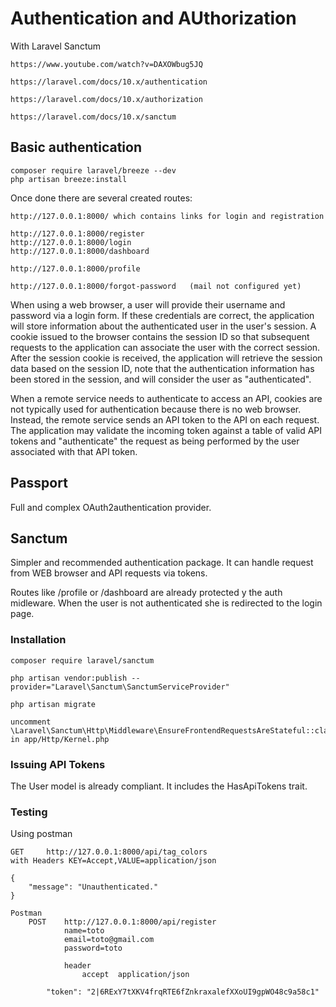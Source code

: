 # Authentication and AUthorization

With Laravel Sanctum

    https://www.youtube.com/watch?v=DAXOWbug5JQ

    https://laravel.com/docs/10.x/authentication

    https://laravel.com/docs/10.x/authorization

    https://laravel.com/docs/10.x/sanctum

## Basic authentication

    composer require laravel/breeze --dev
    php artisan breeze:install

Once done there are several created routes:

    http://127.0.0.1:8000/ which contains links for login and registration

    http://127.0.0.1:8000/register
    http://127.0.0.1:8000/login
    http://127.0.0.1:8000/dashboard

    http://127.0.0.1:8000/profile

    http://127.0.0.1:8000/forgot-password   (mail not configured yet)



When using a web browser, a user will provide their username and password via a login form. If these credentials are correct, the application will store information about the authenticated user in the user's session. A cookie issued to the browser contains the session ID so that subsequent requests to the application can associate the user with the correct session. After the session cookie is received, the application will retrieve the session data based on the session ID, note that the authentication information has been stored in the session, and will consider the user as "authenticated".

When a remote service needs to authenticate to access an API, cookies are not typically used for authentication because there is no web browser. Instead, the remote service sends an API token to the API on each request. The application may validate the incoming token against a table of valid API tokens and "authenticate" the request as being performed by the user associated with that API token.


## Passport

Full and complex OAuth2authentication provider.

## Sanctum

Simpler and recommended authentication package.
 It can handle request from WEB browser and API requests via tokens.

Routes like /profile or /dashboard are already protected y the auth midleware. When the user is not authenticated she is redirected to the login page.

### Installation

    composer require laravel/sanctum

    php artisan vendor:publish --provider="Laravel\Sanctum\SanctumServiceProvider"

    php artisan migrate

    uncomment  \Laravel\Sanctum\Http\Middleware\EnsureFrontendRequestsAreStateful::class,
    in app/Http/Kernel.php

### Issuing API Tokens

The User model is already compliant. It includes the HasApiTokens trait.

### Testing

Using postman

    GET     http://127.0.0.1:8000/api/tag_colors
    with Headers KEY=Accept,VALUE=application/json

    {
        "message": "Unauthenticated."
    }

 	Postman
		POST	http://127.0.0.1:8000/api/register
				name=toto
				email=toto@gmail.com
				password=toto
				
				header
					accept	application/json
					
			"token": "2|6RExY7tXKV4frqRTE6fZnkraxalefXXoUI9gpWO48c9a58c1"   
    